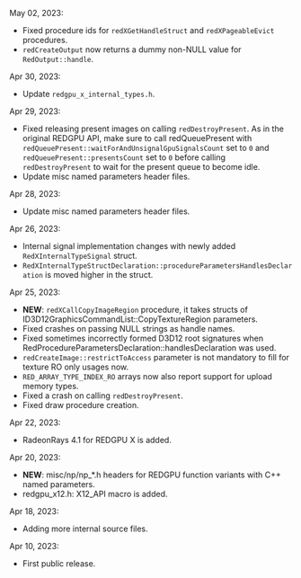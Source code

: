 May 02, 2023:

  * Fixed procedure ids for `redXGetHandleStruct` and `redXPageableEvict` procedures.
  * `redCreateOutput` now returns a dummy non-NULL value for `RedOutput::handle`.

Apr 30, 2023:

  * Update `redgpu_x_internal_types.h`.

Apr 29, 2023:

  * Fixed releasing present images on calling `redDestroyPresent`. As in the original REDGPU API, make sure to call redQueuePresent with `redQueuePresent::waitForAndUnsignalGpuSignalsCount` set to `0` and `redQueuePresent::presentsCount` set to `0` before calling `redDestroyPresent` to wait for the present queue to become idle.
  * Update misc named parameters header files.

Apr 28, 2023:

  * Update misc named parameters header files.

Apr 26, 2023:

  * Internal signal implementation changes with newly added `RedXInternalTypeSignal` struct.
  * `RedXInternalTypeStructDeclaration::procedureParametersHandlesDeclaration` is moved higher in the struct.

Apr 25, 2023:

  * **NEW**: `redXCallCopyImageRegion` procedure, it takes structs of ID3D12GraphicsCommandList::CopyTextureRegion parameters.
  * Fixed crashes on passing NULL strings as handle names.
  * Fixed sometimes incorrectly formed D3D12 root signatures when RedProcedureParametersDeclaration::handlesDeclaration was used.
  * `redCreateImage::restrictToAccess` parameter is not mandatory to fill for texture RO only usages now.
  * `RED_ARRAY_TYPE_INDEX_RO` arrays now also report support for upload memory types.
  * Fixed a crash on calling `redDestroyPresent`.
  * Fixed draw procedure creation.

Apr 22, 2023:

  * RadeonRays 4.1 for REDGPU X is added.

Apr 20, 2023:

  * **NEW**: misc/np/np_*.h headers for REDGPU function variants with C++ named parameters.
  * redgpu_x12.h: X12_API macro is added.

Apr 18, 2023:

  * Adding more internal source files.

Apr 10, 2023:

  * First public release.
